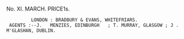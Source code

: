 No. XI.                             MARCH.                                         PRICE1s.




             LONDON : BRADBURY & EVANS, WHITEFRIARS.
     AGENTS :--J.   MENZIES, EDINBURGH   ; T. MURRAY, GLASGOW ; J .   M'GLASHAN, DUBLIN.
